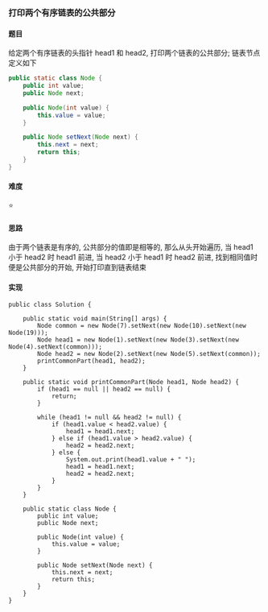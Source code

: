 ### 打印两个有序链表的公共部分

#### 题目
给定两个有序链表的头指针 head1 和 head2, 打印两个链表的公共部分; 链表节点定义如下
```java
public static class Node {
    public int value;
    public Node next;

    public Node(int value) {
        this.value = value;
    }

    public Node setNext(Node next) {
        this.next = next;
        return this;
    }
}
```

#### 难度
:star:

#### 思路
由于两个链表是有序的, 公共部分的值即是相等的, 那么从头开始遍历, 当 head1 小于 head2 时 head1 前进, 当 head2 小于 head1 时 head2 前进, 找到相同值时便是公共部分的开始, 开始打印直到链表结束

#### 实现
```
public class Solution {

    public static void main(String[] args) {
        Node common = new Node(7).setNext(new Node(10).setNext(new Node(19)));
        Node head1 = new Node(1).setNext(new Node(3).setNext(new Node(4).setNext(common)));
        Node head2 = new Node(2).setNext(new Node(5).setNext(common));
        printCommonPart(head1, head2);
    }

    public static void printCommonPart(Node head1, Node head2) {
        if (head1 == null || head2 == null) {
            return;
        }

        while (head1 != null && head2 != null) {
            if (head1.value < head2.value) {
                head1 = head1.next;
            } else if (head1.value > head2.value) {
                head2 = head2.next;
            } else {
                System.out.print(head1.value + " ");
                head1 = head1.next;
                head2 = head2.next;
            }
        }
    }

    public static class Node {
        public int value;
        public Node next;

        public Node(int value) {
            this.value = value;
        }

        public Node setNext(Node next) {
            this.next = next;
            return this;
        }
    }
}
```
